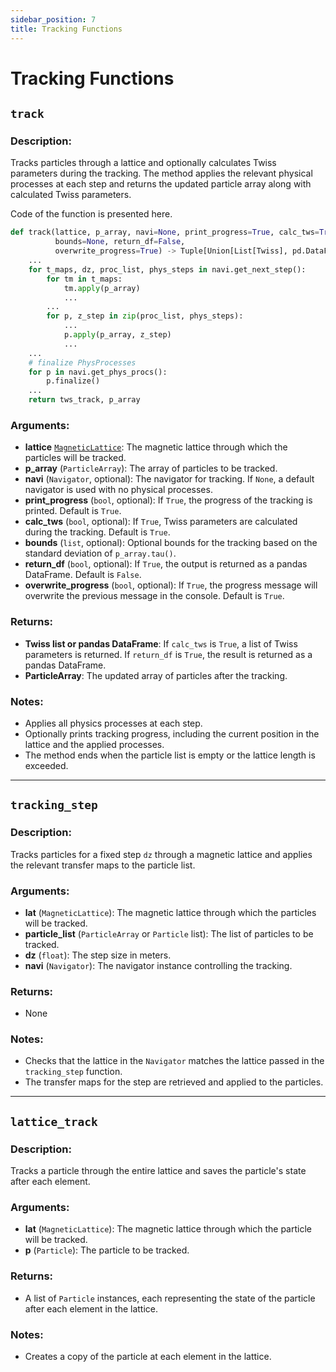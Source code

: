 ```yaml
---
sidebar_position: 7
title: Tracking Functions
---
```


# Tracking Functions 

## `track`

### Description:
Tracks particles through a lattice and optionally calculates Twiss parameters during the tracking. The method applies the relevant physical processes at each step and returns the updated particle array along with calculated Twiss parameters.

Code of the function is presented here. 
```python 
def track(lattice, p_array, navi=None, print_progress=True, calc_tws=True, 
          bounds=None, return_df=False,
          overwrite_progress=True) -> Tuple[Union[List[Twiss], pd.DataFrame], ParticleArray]:
    ...
    for t_maps, dz, proc_list, phys_steps in navi.get_next_step():
        for tm in t_maps:
            tm.apply(p_array)
            ...
        ...
        for p, z_step in zip(proc_list, phys_steps):
            ...
            p.apply(p_array, z_step)
            ...
    ...
    # finalize PhysProcesses
    for p in navi.get_phys_procs():
        p.finalize()
    ...
    return tws_track, p_array
```
### Arguments:
- **lattice** [`MagneticLattice`](magnet-lattice.md): The magnetic lattice through which the particles will be tracked.
- **p_array** (`ParticleArray`): The array of particles to be tracked.
- **navi** (`Navigator`, optional): The navigator for tracking. If `None`, a default navigator is used with no physical processes.
- **print_progress** (`bool`, optional): If `True`, the progress of the tracking is printed. Default is `True`.
- **calc_tws** (`bool`, optional): If `True`, Twiss parameters are calculated during the tracking. Default is `True`.
- **bounds** (`list`, optional): Optional bounds for the tracking based on the standard deviation of `p_array.tau()`.
- **return_df** (`bool`, optional): If `True`, the output is returned as a pandas DataFrame. Default is `False`.
- **overwrite_progress** (`bool`, optional): If `True`, the progress message will overwrite the previous message in the console. Default is `True`.

### Returns:
- **Twiss list or pandas DataFrame**: If `calc_tws` is `True`, a list of Twiss parameters is returned. If `return_df` is `True`, the result is returned as a pandas DataFrame.
- **ParticleArray**: The updated array of particles after the tracking.

### Notes:
- Applies all physics processes at each step.
- Optionally prints tracking progress, including the current position in the lattice and the applied processes.
- The method ends when the particle list is empty or the lattice length is exceeded.

---

## `tracking_step`

### Description:
Tracks particles for a fixed step `dz` through a magnetic lattice and applies the relevant transfer maps to the particle list.

### Arguments:
- **lat** (`MagneticLattice`): The magnetic lattice through which the particles will be tracked.
- **particle_list** (`ParticleArray` or `Particle` list): The list of particles to be tracked.
- **dz** (`float`): The step size in meters.
- **navi** (`Navigator`): The navigator instance controlling the tracking.

### Returns:
- None

### Notes:
- Checks that the lattice in the `Navigator` matches the lattice passed in the `tracking_step` function.
- The transfer maps for the step are retrieved and applied to the particles.

---


## `lattice_track`

### Description:
Tracks a particle through the entire lattice and saves the particle's state after each element.

### Arguments:
- **lat** (`MagneticLattice`): The magnetic lattice through which the particle will be tracked.
- **p** (`Particle`): The particle to be tracked.

### Returns:
- A list of `Particle` instances, each representing the state of the particle after each element in the lattice.

### Notes:
- Creates a copy of the particle at each element in the lattice.